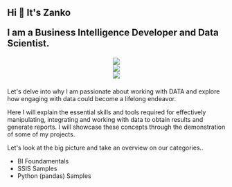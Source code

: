 
<h2 align="left "> 
  Hi 👋 It's Zanko
  
  I am a Business Intelligence Developer and Data Scientist.

  <p align="center">
    <a href="https://skillicons.dev">
      <img src="https://skillicons.dev/icons?i=visualstudio,vscode" />
    </a>
    <br>
    <a href="https://skillicons.dev">
      <img src="https://skillicons.dev/icons?i=aws,azure,postgres,docker,linux" />
    </a>
    <br>
    <a href="https://skillicons.dev">
      <img src="https://skillicons.dev/icons?i=github,py,cs,cpp" />
    </a>
  </p>
</h2>


  Let's delve into why I am passionate about working with DATA and explore how engaging with data could become a lifelong endeavor.

  Here I will explain the essential skills and tools required for effectively manipulating, integrating and working with data to obtain results and generate reports. I will showcase these concepts through the demonstration of some of my projects.


  Let's look at the big picture and take an overview on our categories..
- BI Foundamentals
- SSIS Samples
- Python (pandas) Samples




<!--
**ZankoMohammadzadeh/ZankoMohammadzadeh** is a ✨ _special_ ✨ repository because its `README.md` (this file) appears on your GitHub profile.

Here are some ideas to get you started:

- 🔭 I’m currently working on ...
- 🌱 I’m currently learning ...
- 👯 I’m looking to collaborate on ...
- 🤔 I’m looking for help with ...
- 💬 Ask me about ...
- 📫 How to reach me: ...
- 😄 Pronouns: ...
- ⚡ Fun fact: ...
-->
